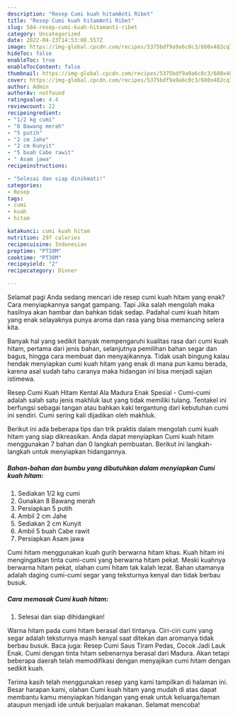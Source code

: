 ```yaml
---
description: "Resep Cumi kuah hitamAnti Ribet"
title: "Resep Cumi kuah hitamAnti Ribet"
slug: 584-resep-cumi-kuah-hitamanti-ribet
category: Uncategorized
date: 2022-04-23T14:53:08.557Z
image: https://img-global.cpcdn.com/recipes/5375bdf9a9a6c0c3/680x482cq70/cumi-kuah-hitam-foto-resep-utama.jpg
hideToc: false
enableToc: true
enableTocContent: false
thumbnail: https://img-global.cpcdn.com/recipes/5375bdf9a9a6c0c3/680x482cq70/cumi-kuah-hitam-foto-resep-utama.jpg
cover: https://img-global.cpcdn.com/recipes/5375bdf9a9a6c0c3/680x482cq70/cumi-kuah-hitam-foto-resep-utama.jpg
author: Admin
authorAv: notfound
ratingvalue: 4.4
reviewcount: 22
recipeingredient:
- "1/2 kg cumi"
- "8 Bawang merah"
- "5 putih"
- "2 cm Jahe"
- "2 cm Kunyit"
- "5 buah Cabe rawit"
- " Asam jawa"
recipeinstructions:

- "Selesai dan siap dinikmati!"
categories:
- Resep
tags:
- cumi
- kuah
- hitam

katakunci: cumi kuah hitam 
nutrition: 297 calories
recipecuisine: Indonesian
preptime: "PT20M"
cooktime: "PT30M"
recipeyield: "2"
recipecategory: Dinner

---
```



Selamat pagi Anda sedang mencari ide resep cumi kuah hitam yang enak? Cara menyiapkannya sangat gampang. Tapi Jika salah mengolah maka hasilnya akan hambar dan bahkan tidak sedap. Padahal cumi kuah hitam yang enak selayaknya punya aroma dan rasa yang bisa memancing selera kita.


Banyak hal yang sedikit banyak mempengaruhi kualitas rasa dari cumi kuah hitam, pertama dari jenis bahan, selanjutnya pemilihan bahan segar dan bagus, hingga cara membuat dan menyajikannya. Tidak usah bingung kalau hendak menyiapkan cumi kuah hitam yang enak di mana pun kamu berada, karena asal sudah tahu caranya maka hidangan ini bisa menjadi sajian istimewa.

Resep Cumi Kuah Hitam Kental Ala Madura Enak Spesial - Cumi-cumi adalah salah satu jenis makhluk laut yang tidak memiliki tulang. Tentakel ini berfungsi sebagai tangan atau bahkan kaki tergantung dari kebutuhan cumi ini sendiri. Cumi sering kali dijadikan oleh makhluk.


Berikut ini ada beberapa tips dan trik praktis dalam mengolah cumi kuah hitam yang siap dikreasikan. Anda dapat menyiapkan Cumi kuah hitam menggunakan 7 bahan dan 0 langkah pembuatan. Berikut ini langkah-langkah untuk menyiapkan hidangannya.

<!--inarticleads1-->

##### Bahan-bahan dan bumbu yang dibutuhkan dalam menyiapkan Cumi kuah hitam:

1. Sediakan 1/2 kg cumi
1. Gunakan 8 Bawang merah
1. Persiapkan 5 putih
1. Ambil 2 cm Jahe
1. Sediakan 2 cm Kunyit
1. Ambil 5 buah Cabe rawit
1. Persiapkan  Asam jawa


Cumi hitam menggunakan kuah gurih berwarna hitam khas. Kuah hitam ini mengingatkan tinta cumi-cumi yang berwarna hitam pekat. Meski kuahnya berwarna hitam pekat, olahan cumi hitam tak kalah lezat. Bahan utamanya adalah daging cumi-cumi segar yang teksturnya kenyal dan tidak berbau busuk. 

<!--inarticleads2-->

##### Cara memasak Cumi kuah hitam:


1. Selesai dan siap dihidangkan!

Warna hitam pada cumi hitam berasal dari tintanya. Ciri-ciri cumi yang segar adalah teksturnya masih kenyal saat ditekan dan aromanya tidak berbau busuk. Baca juga: Resep Cumi Saus Tiram Pedas, Cocok Jadi Lauk Enak. Cumi dengan tinta hitam sebenarnya berasal dari Madura. Akan tetapi beberapa daerah telah memodifikasi dengan menyajikan cumi hitam dengan sedikit kuah. 

Terima kasih telah menggunakan resep yang kami tampilkan di halaman ini. Besar harapan kami, olahan Cumi kuah hitam yang mudah di atas dapat membantu kamu menyiapkan hidangan yang enak untuk keluarga/teman ataupun menjadi ide untuk berjualan makanan. Selamat mencoba!

